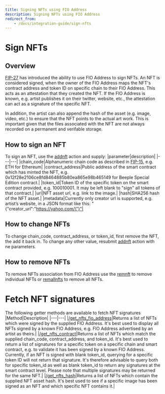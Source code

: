 ```yaml
---
title: Signing NFTs using FIO Address
description: Signing NFTs using FIO Address
redirect_from:
    - /docs/integration-guide/sign-nfts
---
```


# Sign NFTs
## Overview
[FIP-27](https://github.com/fioprotocol/fips/blob/master/fip-0027.md) has introduced the ability to use FIO Address to sign NFTs. An NFT is considered signed, when the owner of the FIO Address maps the NFT's contract address and token ID on specific chain to their FIO Address. This acts as an attestation that they created the NFT. If the FIO Address is known, e.g. artist publishes it on their twitter, website, etc., the attestation can act as a signature of the specific NFT.

In addition, the artist can also append the hash of the asset (e.g. image, video, etc.) to ensure that the NFT points to the actual art work. This is important given that the files associated with the NFT are not always recorded on a permanent and verifable storage.

## How to sign an NFT
To sign an NFT, use the [addnft]({{site.baseurl}}/pages/api/fio-api/#options-addnft) action and supply:
|parameter|description|
|---|---|
|chain_code|Alphanumeric chain code as described in [FIP-15](https://github.com/fioprotocol/fips/blob/master/fip-0015.md), e.g. ETH for Ethereum|
|contract_address|Public address of the smart contract which has minted the NFT, e.g. 0x12f28e2106ce8fd8464885b80ea865e98b465149 for Beeple Special Edition contract.|
|token_id|Token ID of the specific token on the smart contract provided, e.g. 100010001. It may be left blank to "sign" all tokens of that contract.|
|url|NFT asset url, e.g. link to the image.|
|hash|SHA256 hash of the NFT asset.|
|metadata|Currently only creator url is supported, e.g. artist’s website, in a JSON format like this: "{\"creator_url\":\"https://yahoo.com/\"}"|

## How to change NFTs
To change chain_code, contract_address, or token_id, first remove the NFT, the add it back in. To change any other value, resubmit [addnft]({{site.baseurl}}/pages/api/fio-api/#options-addnft) action with ne parameters.

## How to remove NFTs
To remove NFTs association from FIO Address use the [remnft]({{site.baseurl}}/pages/api/fio-api/#options-remnft) to remove individual NFTs or [remallnfts]({{site.baseurl}}/pages/api/fio-api/#options-remallnfts) to remove all NFTs.

# Fetch NFT signatures
The following getter methods are available to fetch NFT signatures
|Method|Description|
|---|---|
|[/get_nfts_fio_address]({{site.baseurl}}/pages/api/fio-api/#post-/get_nfts_fio_address)|Returns a list of NFTs which were signed by the supplied FIO Address. It's best used to display all NFTs signed by a known FIO Address, e.g. FIO Address advertised by an artist as theirs.|
|[/get_nfts_contract]({{site.baseurl}}/pages/api/fio-api/#post-/get_nfts_contract)|Returns a list of NFTs which match the supplied chain_code, contract_address, and token_id. It's best used to return a list of signatures for a specific token on a specific chain and smart contract, e.g. to validate it has been signed by a known FIO Address. Currently, if an NFT is signed with blank token_id, querying for a specific token ID will not return that signature. It's therefore advisable to query both for specific token_id as well as blank token_id to return any signatures at the smart contract level.  Please note that multiple signatures may be returned for the same NFT.|
|[/get_nfts_hash]({{site.baseurl}}/pages/api/fio-api/#post-/get_nfts_hash)|Returns a list of NFTs which contain the supplied NFT asset hash. It's best used to see if a specific image has been signed as an NFT and which specific NFT contains it.|
